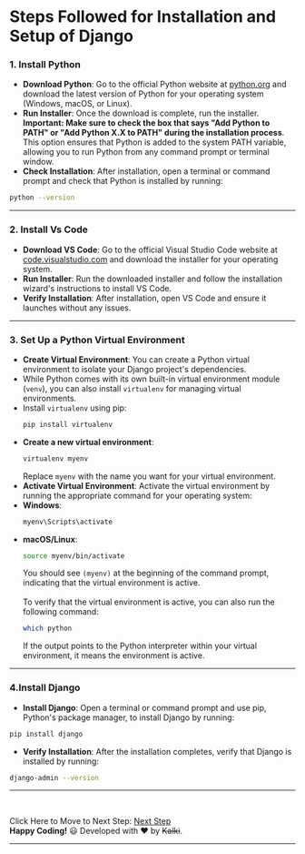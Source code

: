 # Steps Followed for Installation and Setup of Django

### 1. Install Python
- **Download Python**: Go to the official Python website at [python.org](https://www.python.org/downloads/) and download the latest version of Python for your operating system (Windows, macOS, or Linux).
- **Run Installer**: Once the download is complete, run the installer. **Important: Make sure to check the box that says "Add Python to PATH" or "Add Python X.X to PATH" during the installation process**. This option ensures that Python is added to the system PATH variable, allowing you to run Python from any command prompt or terminal window.
- **Check Installation**: After installation, open a terminal or command prompt and check that Python is installed by running:

```bash
python --version
```
---
### 2. Install Vs Code

- **Download VS Code**: Go to the official Visual Studio Code website at [code.visualstudio.com](https://code.visualstudio.com/) and download the installer for your operating system.
- **Run Installer**: Run the downloaded installer and follow the installation wizard's instructions to install VS Code.
- **Verify Installation**: After installation, open VS Code and ensure it launches without any issues.
---
  
### 3. Set Up a Python Virtual Environment

- **Create Virtual Environment**: You can create a Python virtual environment to isolate your Django project's dependencies.
-  While Python comes with its own built-in virtual environment module (`venv`), you can also install `virtualenv` for managing virtual environments.
- Install `virtualenv` using pip:
  ```bash
  pip install virtualenv
  ```
- **Create a new virtual environment**:
  ```bash
  virtualenv myenv
  ```
  Replace `myenv` with the name you want for your virtual environment.
- **Activate Virtual Environment**: Activate the virtual environment by running the appropriate command for your operating system:
- **Windows**: 
  ```bash
  myenv\Scripts\activate
  ```
- **macOS/Linux**:
  ```bash
  source myenv/bin/activate
  ```
   You should see `(myenv)` at the beginning of the command prompt, indicating that the virtual environment is active.  
      <br>
    To verify that the virtual environment is active, you can also run the following command:
    ```bash
    which python
    ```
    If the output points to the Python interpreter within your virtual environment, it means the environment is active.
---
### 4.Install Django

- **Install Django**: Open a terminal or command prompt and use pip, Python's package manager, to install Django by running:
```bash
pip install django
```
- **Verify Installation**: After the installation completes, verify that Django is installed by running:
```bash
django-admin --version
```
---
<br>

Click Here to Move to Next Step: [Next Step](./Steps2.md)
<br>
 **Happy Coding!** :smiley:
 Developed with ❤️ by ~~Kalki~~.

---

